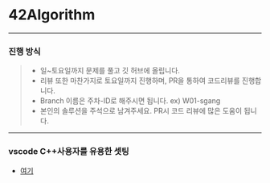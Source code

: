 # 42Algorithm
<hr/>

### 진행 방식
> + 일~토요일까지 문제를 풀고 깃 허브에 올립니다.
> + 리뷰 또한 마찬가지로 토요일까지 진행하며, PR을 통하여 코드리뷰를 진행합니다.
> + Branch 이름은 주차-ID로 해주시면 됩니다. 
>       ex) W01-sgang
> + 본인의 솔루션을 주석으로 남겨주세요. PR시 코드 리뷰에 많은 도움이 됩니다.

<hr/>

### vscode C++사용자를 유용한 셋팅
- [여기](#setting/setting.md)